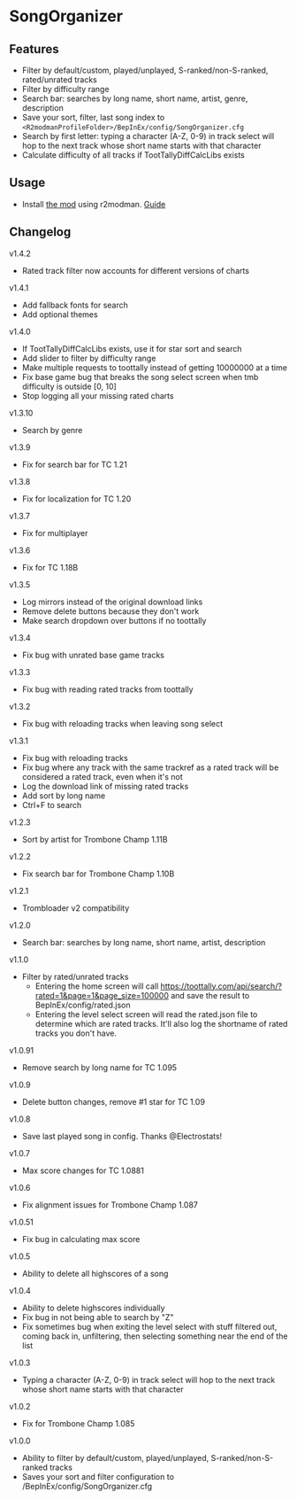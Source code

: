 # SongOrganizer

## Features
- Filter by default/custom, played/unplayed, S-ranked/non-S-ranked, rated/unrated tracks
- Filter by difficulty range
- Search bar: searches by long name, short name, artist, genre, description
- Save your sort, filter, last song index to `<R2modmanProfileFolder>/BepInEx/config/SongOrganizer.cfg`
- Search by first letter: typing a character (A-Z, 0-9) in track select will hop to the next track whose short name starts with that character
- Calculate difficulty of all tracks if TootTallyDiffCalcLibs exists

## Usage
- Install [the mod](https://thunderstore.io/c/trombone-champ/p/emmett/SongOrganizer/) using r2modman. [Guide](https://trombone.wiki/#/installing-r2modman)

## Changelog
v1.4.2
- Rated track filter now accounts for different versions of charts

v1.4.1
- Add fallback fonts for search
- Add optional themes

v1.4.0
- If TootTallyDiffCalcLibs exists, use it for star sort and search
- Add slider to filter by difficulty range
- Make multiple requests to toottally instead of getting 10000000 at a time
- Fix base game bug that breaks the song select screen when tmb difficulty is outside [0, 10]
- Stop logging all your missing rated charts

v1.3.10
- Search by genre

v1.3.9
- Fix for search bar for TC 1.21

v1.3.8
- Fix for localization for TC 1.20

v1.3.7
- Fix for multiplayer

v1.3.6
- Fix for TC 1.18B

v1.3.5
- Log mirrors instead of the original download links
- Remove delete buttons because they don't work
- Make search dropdown over buttons if no toottally

v1.3.4
- Fix bug with unrated base game tracks

v1.3.3
- Fix bug with reading rated tracks from toottally

v1.3.2
- Fix bug with reloading tracks when leaving song select

v1.3.1
- Fix bug with reloading tracks
- Fix bug where any track with the same trackref as a rated track will be considered a rated track, even when it's not
- Log the download link of missing rated tracks
- Add sort by long name
- Ctrl+F to search

v1.2.3
- Sort by artist for Trombone Champ 1.11B

v1.2.2
- Fix search bar for Trombone Champ 1.10B

v1.2.1
- Trombloader v2 compatibility

v1.2.0
- Search bar: searches by long name, short name, artist, description

v1.1.0
- Filter by rated/unrated tracks
  - Entering the home screen will call https://toottally.com/api/search/?rated=1&page=1&page_size=100000 and save the result to BepInEx/config/rated.json
  - Entering the level select screen will read the rated.json file to determine which are rated tracks. It'll also log the shortname of rated tracks you don't have.

v1.0.91
- Remove search by long name for TC 1.095

v1.0.9
- Delete button changes, remove #1 star for TC 1.09

v1.0.8
- Save last played song in config. Thanks @Electrostats!

v1.0.7
- Max score changes for TC 1.0881

v1.0.6
- Fix alignment issues for Trombone Champ 1.087

v1.0.51
- Fix bug in calculating max score

v1.0.5
- Ability to delete all highscores of a song

v1.0.4
- Ability to delete highscores individually
- Fix bug in not being able to search by "Z"
- Fix sometimes bug when exiting the level select with stuff filtered out, coming back in, unfiltering, then selecting something near the end of the list

v1.0.3
- Typing a character (A-Z, 0-9) in track select will hop to the next track whose short name starts with that character

v1.0.2
- Fix for Trombone Champ 1.085

v1.0.0
- Ability to filter by default/custom, played/unplayed, S-ranked/non-S-ranked tracks
- Saves your sort and filter configuration to <TromboneChampDir>/BepInEx/config/SongOrganizer.cfg
